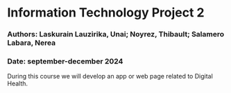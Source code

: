 # Information Technology Project 2
### Authors:  Laskurain Lauzirika, Unai; Noyrez, Thibault; Salamero Labara, Nerea
### Date: september-december 2024


During this course we will develop an app or web page related to Digital Health. 
